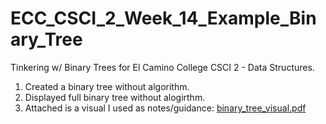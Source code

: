 # ECC_CSCI_2_Week_14_Example_Binary_Tree
Tinkering w/ Binary Trees for El Camino College CSCI 2 - Data Structures.
 1. Created a binary tree without algorithm.
 2. Displayed full binary tree without alogirthm.
 3. Attached is a visual I used as notes/guidance: [binary_tree_visual.pdf](https://github.com/morisgomez/ECC_CSCI_2_Week_14_Example_Binary_Tree/files/15373169/binary_tree_visual.pdf)
